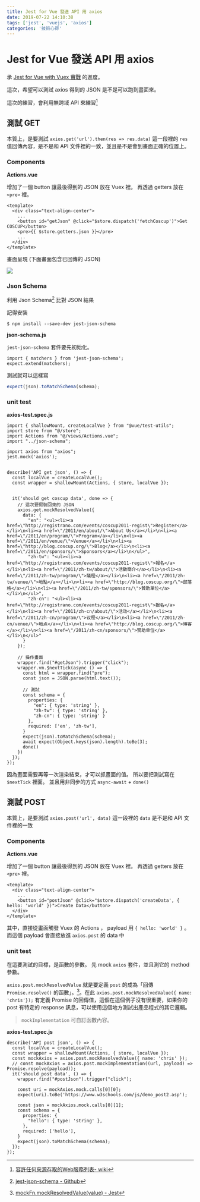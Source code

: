 ```yaml
---
title: Jest for Vue 發送 API 用 axios
date: 2019-07-22 14:10:38
tags: ['jest', 'vuejs', 'axios']
categories: '技術心得'
---
```

# Jest for Vue 發送 API 用 axios

承 [Jest for Vue with Vuex 實戰](https://dwatow.github.io/2019/07-03-vuejs/jest-for-vue-x/) 的進度。

這次，希望可以測試 axios 得到的 JSON 是不是可以跑到畫面來。

這次的練習，會利用無跨域 API 來練習[^api]

[^api]: [容許任何來源存取的Web服務列表- wiki](https://zh.wikipedia.org/zh-tw/%E5%AE%B9%E8%A8%B1%E4%BB%BB%E4%BD%95%E4%BE%86%E6%BA%90%E5%AD%98%E5%8F%96%E7%9A%84Web%E6%9C%8D%E5%8B%99%E5%88%97%E8%A1%A8)

## 測試 GET

本質上，是要測試 `axios.get('url').then(res => res.data)` 這一段裡的 `res` 值回傳內容，是不是和 API 文件裡的一致，並且是不是會到畫面正確的位置上。 

### Components

**Actions.vue**

增加了一個 button 讓最後得到的 JSON 放在 Vuex 裡。
再透過 getters 放在 `<pre>` 裡。

```jsx=
<template>
  <div class="text-align-center">
    ...
    <button id="getJson" @click="$store.dispatch('fetchCoscup')">Get COSCUP</button>
    <pre>{{ $store.getters.json }}</pre>
    ...
  </div>
</template>
```

畫面呈現 (下面畫面包含已回傳的 JSON)

![](https://i.imgur.com/J4fbKqu.png)

### Json Schema

利用 Json Schema[^json-schema] 比對 JSON 結果

記得安裝

```shell
$ npm install --save-dev jest-json-schema
```

**json-schema.js**

`jest-json-schema` 套件要先初始化。

[^json-schema]: [jest-json-schema - Github](https://github.com/americanexpress/jest-json-schema)

```javascript=
import { matchers } from 'jest-json-schema';
expect.extend(matchers);
```

測試就可以這樣寫

```javascript
expect(json).toMatchSchema(schema);
```

### unit test

**axios-test.spec.js**

```javascript=
import { shallowMount, createLocalVue } from "@vue/test-utils";
import store from "@/store";
import Actions from "@/views/Actions.vue";
import "../json-schema";

import axios from "axios";
jest.mock('axios');


describe('API get json', () => {
  const localVue = createLocalVue();
  const wrapper = shallowMount(Actions, { store, localVue });


  it('should get coscup data', done => {
    // 這次要假裝回來的 JSON
    axios.get.mockResolvedValue({
      data: {
        "en": "<ul><li><a href=\"http://registrano.com/events/coscup2011-regist\">Register</a></li>\n<li><a href=\"/2011/en/about/\">About Us</a></li>\n<li><a href=\"/2011/en/program/\">Program</a></li>\n<li><a href=\"/2011/en/venue/\">Venue</a></li>\n<li><a href=\"http://blog.coscup.org/\">Blog</a></li>\n<li><a href=\"/2011/en/sponsors/\">Sponsors</a></li>\n</ul>",
        "zh-tw": "<ul><li><a href=\"http://registrano.com/events/coscup2011-regist\">報名</a></li>\n<li><a href=\"/2011/zh-tw/about/\">活動簡介</a></li>\n<li><a href=\"/2011/zh-tw/program/\">議程</a></li>\n<li><a href=\"/2011/zh-tw/venue/\">地點</a></li>\n<li><a href=\"http://blog.coscup.org/\">部落格</a></li>\n<li><a href=\"/2011/zh-tw/sponsors/\">贊助單位</a></li>\n</ul>",
        "zh-cn": "<ul><li><a href=\"http://registrano.com/events/coscup2011-regist\">报名</a></li>\n<li><a href=\"/2011/zh-cn/about/\">活动</a></li>\n<li><a href=\"/2011/zh-cn/program/\">议程</a></li>\n<li><a href=\"/2011/zh-cn/venue/\">地点</a></li>\n<li><a href=\"http://blog.coscup.org/\">博客</a></li>\n<li><a href=\"/2011/zh-cn/sponsors/\">赞助单位</a></li>\n</ul>"
      }
    });

    // 操作畫面
    wrapper.find("#getJson").trigger("click");
    wrapper.vm.$nextTick(async () => {
      const html = wrapper.find("pre");
      const json = JSON.parse(html.text());

      // 測試
      const schema = {
        properties: {
          "en": { type: 'string' },
          "zh-tw": { type: 'string' },
          "zh-cn": { type: 'string' }
        },
        required: ['en', 'zh-tw'],
      }
      expect(json).toMatchSchema(schema);
      await expect(Object.keys(json).length).toBe(3);
      done()
    })
  });
});
```

因為畫面需要再等一次渲染結束，才可以抓畫面的值。
所以要把測試寫在 `$nextTick` 裡面。
並且用非同步的方式 `async-await` + `done()`

## 測試 POST

本質上，是要測試 `axios.post('url', data)` 這一段裡的 `data` 是不是和 API 文件裡的一致

### Components

**Actions.vue**

增加了一個 button 讓最後得到的 JSON 放在 Vuex 裡。
再透過 getters 放在 `<pre>` 裡。

```jsx=
<template>
  <div class="text-align-center">
    ...
    <button id="postJson" @click="$store.dispatch('createData', { hello: 'world' })">Create Data</button>
  </div>
</template>
```

其中，直接從畫面觸發 Vuex 的 Actions ， payload 用 `{ hello: 'world' }` 。
而這個 payload 會直接放進 `axios.post` 的 data 中

### unit test

在這要測試的目標，是函數的參數。
先 mock `axios` 套件，並且測它的 method 參數。

`axios.post.mockResolvedValue` 就是要定義 `post` 的成為「回傳 `Promise.resolve()` 的函數」。[^mockResolvedValue]。在此 `axios.post.mockResolvedValue({ name: 'chris'});` 有定義 Promise 的回傳值，這個在這個例子沒有很重要，如果你的 post 有特定的 response 訊息，可以使用這個地方測試出產品程式的其它邏輯。

> `mockImplementation` 可自訂函數內容。

[^mockResolvedValue]: [mockFn.mockResolvedValue(value) - Jest](https://jestjs.io/docs/en/mock-function-api#mockfnmockresolvedvaluevalue)

**axios-test.spec.js**

```javascript=
describe('API post json', () => {
  const localVue = createLocalVue();
  const wrapper = shallowMount(Actions, { store, localVue });
  const mockAxios = axios.post.mockResolvedValue({ name: 'chris' });
  // const mockAxios = axios.post.mockImplementation((url, payload) => Promise.resolve(payload));
  it('should post data', () => {
    wrapper.find("#postJson").trigger("click");

    const uri = mockAxios.mock.calls[0][0];
    expect(uri).toBe('https://www.w3schools.com/js/demo_post2.asp');

    const json = mockAxios.mock.calls[0][1];
    const schema = {
      properties: {
        "hello": { type: 'string' },
      },
      required: ['hello'],
    }
    expect(json).toMatchSchema(schema);
  });
});
```
